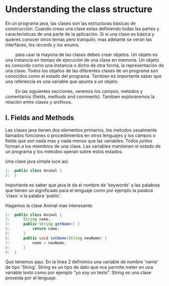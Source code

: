 # Understanding the class structure

En un programa java, las clases son las estructuras bàsicas de construcciòn. Cuando creas una clase estas definiendo todas las partes y caracteristicas de una parte de la aplicaciòn. 
Si si una clase es básica y quieres conocer otros temas pero tranquilo, mas adelante se veran las interfaces, los records y los enums.

&emsp;&emsp; 
para usar la mayoria de las clases debes crear objetos. Un objeto es una instancia en tiempo de ejecuciòn de una clase en memoria. Un objeto es conocido como una
instancia o dicho de otra forma, la representaciòn de una clase. Todos los objetos de las diferentes clases de un programa son conocidos como el estado del programa. 
Tambien es importante saber que una referencia es una variable que apunta a un objeto. </br>

&emsp;&emsp;
En las siguientes secciones, veremos los campos, metodos y comentarios (fields, methods and comments). Tambien exploraremos la relaciòn entre clases y archivos.

## I. Fields and Methods
Las clases java tienen dos elementos primarios, los metodos usualmente llamados funciones o procedimientos en otros lenguajes y los campos o fields que son nada mas y nada menos que las variables. Todos juntos forman a los miembros de una clase.
Las variables mantienen el estado de un programa y los metodos operan sobre estos estados. 

Una clase java simple luce asi:

```java
1:  public class Animal {
2:  }
```
Importante es saber que java le da el nombre de 'keywords' a las palabras que tienen un significado para el lenguaje
como por ejemplo la palabra 'class' o la palabra 'public'. 

Hagamos la clase Animal mas interesante:

```java
1:  public class Animal {
2:      String name;
3:      public String getName() {
4:          return name;
5:      }
6:      public void setName(String newName) {
7:          name = newName;
8:      }
9:  }
```
Que tenemos aqui. En la linea 2 definimos una variable de nombre 'name' de tipo 'String'.
String es un tipo de dato que nos permite meter en una variable texto como por ejemplo "yo soy un texto". 
String es una clase proveida por el lenguaje.




